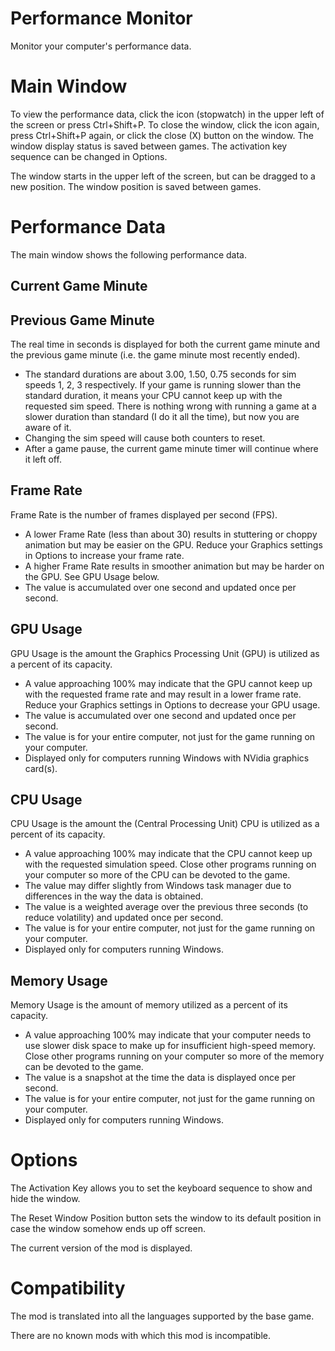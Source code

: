 ﻿# Performance Monitor

Monitor your computer's performance data.

# Main Window
To view the performance data, click the icon (stopwatch) in the upper left of the screen or press Ctrl+Shift+P.
To close the window, click the icon again, press Ctrl+Shift+P again, or click the close (X) button on the window.
The window display status is saved between games.
The activation key sequence can be changed in Options.

The window starts in the upper left of the screen, but can be dragged to a new position.
The window position is saved between games.

# Performance Data
The main window shows the following performance data.

## Current Game Minute
## Previous Game Minute
The real time in seconds is displayed for both the current game minute and the previous game minute (i.e. the game minute most recently ended).
- The standard durations are about 3.00, 1.50, 0.75 seconds for sim speeds 1, 2, 3 respectively.
  If your game is running slower than the standard duration, it means your CPU cannot keep up with the requested sim speed.
  There is nothing wrong with running a game at a slower duration than standard (I do it all the time), but now you are aware of it.
- Changing the sim speed will cause both counters to reset.
- After a game pause, the current game minute timer will continue where it left off.

## Frame Rate
Frame Rate is the number of frames displayed per second (FPS).
- A lower Frame Rate (less than about 30) results in stuttering or choppy animation but may be easier on the GPU.
  Reduce your Graphics settings in Options to increase your frame rate.
- A higher Frame Rate results in smoother animation but may be harder on the GPU.
  See GPU Usage below.
- The value is accumulated over one second and updated once per second.

## GPU Usage
GPU Usage is the amount the Graphics Processing Unit (GPU) is utilized as a percent of its capacity.
- A value approaching 100% may indicate that the GPU cannot keep up with the requested frame rate and may result in a lower frame rate.
  Reduce your Graphics settings in Options to decrease your GPU usage.
- The value is accumulated over one second and updated once per second.
- The value is for your entire computer, not just for the game running on your computer.
- Displayed only for computers running Windows with NVidia graphics card(s).

## CPU Usage
CPU Usage is the amount the (Central Processing Unit) CPU is utilized as a percent of its capacity.
- A value approaching 100% may indicate that the CPU cannot keep up with the requested simulation speed.
  Close other programs running on your computer so more of the CPU can be devoted to the game.
- The value may differ slightly from Windows task manager due to differences in the way the data is obtained.
- The value is a weighted average over the previous three seconds (to reduce volatility) and updated once per second.
- The value is for your entire computer, not just for the game running on your computer.
- Displayed only for computers running Windows.

## Memory Usage
Memory Usage is the amount of memory utilized as a percent of its capacity.
- A value approaching 100% may indicate that your computer needs to use slower disk space to make up for insufficient high-speed memory.
  Close other programs running on your computer so more of the memory can be devoted to the game.
- The value is a snapshot at the time the data is displayed once per second.
- The value is for your entire computer, not just for the game running on your computer.
- Displayed only for computers running Windows.

# Options
The Activation Key allows you to set the keyboard sequence to show and hide the window.

The Reset Window Position button sets the window to its default position in case the window somehow ends up off screen.

The current version of the mod is displayed.

# Compatibility
The mod is translated into all the languages supported by the base game.

There are no known mods with which this mod is incompatible.